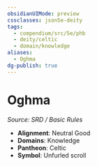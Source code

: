 ```yaml
---
obsidianUIMode: preview
cssclasses: json5e-deity
tags:
  - compendium/src/5e/phb
  - deity/celtic
  - domain/knowledge
aliases:
  - Oghma
dg-publish: true
---
```

# Oghma
*Source: SRD / Basic Rules* 

- **Alignment**: Neutral Good
- **Domains**: Knowledge
- **Pantheon**: Celtic
- **Symbol**: Unfurled scroll